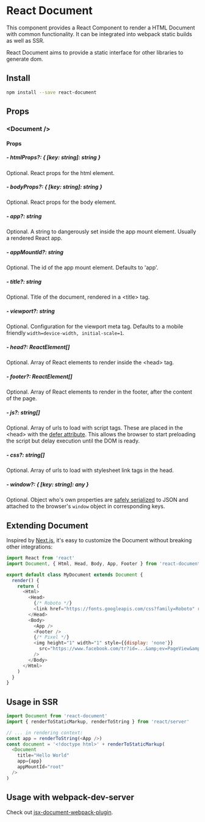 # React Document

This component provides a React Component to render
a HTML Document with common functionality. It can be
integrated into webpack static builds as well as SSR.

React Document aims to provide a static interface for
other libraries to generate dom.

## Install

```sh
npm install --save react-document
```

## Props

### \<Document />

#### Props

##### - htmlProps?: { [key: string]: string }

Optional. React props for the html element.

##### - bodyProps?: { [key: string]: string }

Optional. React props for the body element.

##### - app?: string

Optional. A string to dangerously set inside the app mount element.
Usually a rendered React app.

##### - appMountId?: string

Optional. The id of the app mount element. Defaults to 'app'.

##### - title?: string

Optional. Title of the document, rendered in a \<title> tag.

##### - viewport?: string

Optional. Configuration for the viewport meta tag. Defaults to a mobile
friendly `width=device-width, initial-scale=1`.

##### - head?: ReactElement[]
 
Optional. Array of React elements to render inside the \<head> tag.

##### - footer?: ReactElement[]

Optional. Array of React elements to render in the footer, after the
content of the page.

##### - js?: string[]

Optional. Array of urls to load with script tags. These are placed in
the \<head> with the [defer attribute](https://developer.mozilla.org/en/docs/Web/HTML/Element/script#attr-defer).
This allows the browser to start preloading the script but delay
execution until the DOM is ready.

##### - css?: string[]

Optional. Array of urls to load with stylesheet link tags in the head.

##### - window?: { [key: string]: any }

Optional. Object who's own properties are [safely serialized](https://www.npmjs.com/package/serialize-javascript)
to JSON and attached to the browser's `window` object in corresponding keys.

## Extending Document

Inspired by [Next.js](https://github.com/zeit/next.js), it's easy to customize
the Document without breaking other integrations:

```javascript
import React from 'react'
import Document, { Html, Head, Body, App, Footer } from 'react-document'

export default class MyDocument extends Document {
  render() {
    return (
      <Html>
        <Head>
          {/* Roboto */}
          <link href="https://fonts.googleapis.com/css?family=Roboto" rel="stylesheet" />
        </Head>
        <Body>
          <App />
          <Footer />
          {/* Pixel */} 
          <img height="1" width="1" style={{display: 'none'}}
            src="https://www.facebook.com/tr?id=...&amp;ev=PageView&amp;noscript=1"
          />
        </Body>
      </Html>
    )
  }
}
```

## Usage in SSR

```javascript
import Document from 'react-document'
import { renderToStaticMarkup, renderToString } from 'react/server'

// ... in rendering context:
const app = renderToString(<App />)
const document = '<!doctype html>' + renderToStaticMarkup(
  <Document
    title="Hello World"
    app={app}
    appMountId="root"
  />
)
```

## Usage with webpack-dev-server

Check out [jsx-document-webpack-plugin](https://github.com/aranja/jsx-html-webpack-plugin).

